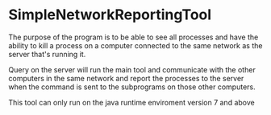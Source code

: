 # SimpleNetworkReportingTool

The purpose of the program is to be able to see all processes and have the ability to kill a process on a computer connected to the same network as the server that's running it. 

Query on the server will run the main tool and communicate with the other computers in the same network and report the processes to the server when the command is sent to the subprograms on those other computers.

This tool can only run on the java runtime enviroment version 7 and above
